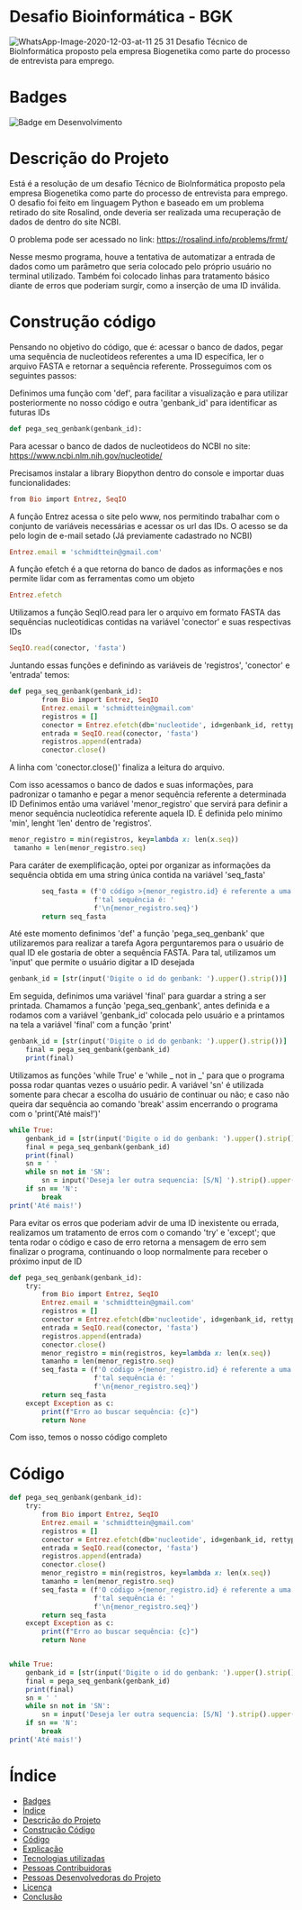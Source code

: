 # Desafio Bioinformática - BGK
![WhatsApp-Image-2020-12-03-at-11 25 31](https://github.com/user-attachments/assets/349ed1d1-1749-4723-93b0-dfd6dd9704d8)
Desafio Técnico de BioInformática proposto pela empresa Biogenetika como parte do processo de entrevista para emprego. 
# Badges 
![Badge em Desenvolvimento]( https://img.shields.io/badge/Em%20Análise%20-8A2BE2)

# Descrição do Projeto

Está é a resolução de um desafio Técnico de BioInformática proposto pela empresa Biogenetika como parte do processo de entrevista para emprego. 
O desafio foi feito em linguagem Python e baseado em um problema retirado do site Rosalind, onde deveria ser realizada uma recuperação de dados de dentro do site NCBI.

O problema pode ser acessado no link: <https://rosalind.info/problems/frmt/>

Nesse mesmo programa, houve a tentativa de automatizar a entrada de dados como um parâmetro que seria colocado pelo próprio usuário no terminal utilizado.  Também foi colocado linhas para tratamento básico diante de erros que poderiam surgir, como a inserção de uma ID inválida. 

# Construção código

Pensando no objetivo do código, que é: acessar o banco de dados, pegar uma sequência de nucleotídeos referentes a uma ID específica, ler o arquivo FASTA e retornar a sequência referente. Prosseguimos com os seguintes passos:   

Definimos uma função com 'def', para facilitar a visualização e para utilizar posteriormente no nosso código e outra 'genbank_id' para identificar as futuras IDs
```ruby
def pega_seq_genbank(genbank_id):
```

Para acessar o banco de dados de nucleotideos do NCBI no site: https://www.ncbi.nlm.nih.gov/nucleotide/

Precisamos instalar a library Biopython dentro do console e importar duas funcionalidades:
```ruby
from Bio import Entrez, SeqIO
```

A função Entrez acessa o site pelo www, nos permitindo trabalhar com o conjunto de variáveis necessárias e acessar os url das IDs. O acesso se da pelo login de e-mail setado (Já previamente cadastrado no NCBI)
```ruby
Entrez.email = 'schmidttein@gmail.com'
```

A função efetch é a que retorna do banco de dados as informações e nos permite lidar com as ferramentas como um objeto 
```ruby
Entrez.efetch
```

Utilizamos a função SeqIO.read para ler o arquivo em formato FASTA das sequências nucleotídicas contidas na variável 'conector' e suas respectivas IDs
```ruby
SeqIO.read(conector, 'fasta')
```

Juntando essas funções e definindo as variáveis de 'registros', 'conector' e 'entrada' temos:
```ruby
def pega_seq_genbank(genbank_id):
        from Bio import Entrez, SeqIO
        Entrez.email = 'schmidttein@gmail.com'
        registros = []
        conector = Entrez.efetch(db='nucleotide', id=genbank_id, rettype='fasta')
        entrada = SeqIO.read(conector, 'fasta')
        registros.append(entrada)
        conector.close()
```
A linha com 'conector.close()' finaliza a leitura do arquivo.

Com isso acessamos o banco de dados e suas informações, para padronizar o tamanho e pegar a menor sequência referente a determinada ID
Definimos então uma variável 'menor_registro' que servirá para definir a menor sequência nucleotídica referente aquela ID. É definida pelo minímo 'min', lenght 'len' dentro de 'registros'.

```ruby
menor_registro = min(registros, key=lambda x: len(x.seq))
 tamanho = len(menor_registro.seq)
```

Para caráter de exemplificação, optei por organizar as informações da sequência obtida em uma string única contida na variável 'seq_fasta'

```ruby
        seq_fasta = (f'O código >{menor_registro.id} é referente a uma sequência com {tamanho} pares de base '
                     f'tal sequência é: '
                     f'\n{menor_registro.seq}')
        return seq_fasta
```

Até este momento definimos 'def' a função 'pega_seq_genbank' que utilizaremos para realizar a tarefa
Agora perguntaremos para o usuário de qual ID ele gostaria de obter a sequência FASTA. Para tal, utilizamos um 'input' que permite o usuário digitar a ID desejada
```ruby
genbank_id = [str(input('Digite o id do genbank: ').upper().strip())]
```
Em seguida, definimos uma variável 'final' para guardar a string a ser printada. Chamamos a função 'pega_seq_genbank', antes definida e a rodamos com a variável 'genbank_id' colocada pelo usuário e a printamos na tela a variável 'final' com a função 'print'
```ruby
genbank_id = [str(input('Digite o id do genbank: ').upper().strip())]
    final = pega_seq_genbank(genbank_id)
    print(final)
```
Utilizamos as funções 'while True' e 'while _ not in _' para que o programa possa rodar quantas vezes o usuário pedir. A variável 'sn' é utilizada somente para checar a escolha do usuário de continuar ou não; e caso não queira dar sequência ao comando 'break' assim encerrando o programa com o 'print('Até mais!')'

```ruby
while True:
    genbank_id = [str(input('Digite o id do genbank: ').upper().strip())]
    final = pega_seq_genbank(genbank_id)
    print(final)
    sn = ' '
    while sn not in 'SN':
        sn = input('Deseja ler outra sequencia: [S/N] ').strip().upper()[0]
    if sn == 'N':
        break
print('Até mais!')
```

Para evitar os erros que poderiam advir de uma ID inexistente ou errada, realizamos um tratamento de erros com o comando 'try' e 'except'; que tenta rodar o código e caso de erro retorna a mensagem de erro sem finalizar o programa, continuando o loop normalmente para receber o próximo input de ID
```ruby
def pega_seq_genbank(genbank_id):
    try:
        from Bio import Entrez, SeqIO
        Entrez.email = 'schmidttein@gmail.com'
        registros = []
        conector = Entrez.efetch(db='nucleotide', id=genbank_id, rettype='fasta')
        entrada = SeqIO.read(conector, 'fasta')
        registros.append(entrada)
        conector.close()
        menor_registro = min(registros, key=lambda x: len(x.seq))
        tamanho = len(menor_registro.seq)
        seq_fasta = (f'O código >{menor_registro.id} é referente a uma sequência com {tamanho} pares de base '
                     f'tal sequência é: '
                     f'\n{menor_registro.seq}')
        return seq_fasta
    except Exception as c:
        print(f"Erro ao buscar sequência: {c}")
        return None
```

Com isso, temos o nosso código completo

# Código

```ruby
def pega_seq_genbank(genbank_id):
    try:
        from Bio import Entrez, SeqIO
        Entrez.email = 'schmidttein@gmail.com'
        registros = []
        conector = Entrez.efetch(db='nucleotide', id=genbank_id, rettype='fasta')
        entrada = SeqIO.read(conector, 'fasta')
        registros.append(entrada)
        conector.close()
        menor_registro = min(registros, key=lambda x: len(x.seq))
        tamanho = len(menor_registro.seq)
        seq_fasta = (f'O código >{menor_registro.id} é referente a uma sequência com {tamanho} pares de base '
                     f'tal sequência é: '
                     f'\n{menor_registro.seq}')
        return seq_fasta
    except Exception as c:
        print(f"Erro ao buscar sequência: {c}")
        return None


while True:
    genbank_id = [str(input('Digite o id do genbank: ').upper().strip())]
    final = pega_seq_genbank(genbank_id)
    print(final)
    sn = ' '
    while sn not in 'SN':
        sn = input('Deseja ler outra sequencia: [S/N] ').strip().upper()[0]
    if sn == 'N':
        break
print('Até mais!')

```

# Índice 

* [Badges](#badges)
* [Índice](#índice)
* [Descrição do Projeto](#descrição-do-projeto)
* [Construção Código](#construção-código)
* [Código](#código)
* [Explicação](#explicação)
* [Tecnologias utilizadas](#tecnologias-utilizadas)
* [Pessoas Contribuidoras](#pessoas-contribuidoras)
* [Pessoas Desenvolvedoras do Projeto](#pessoas-desenvolvedoras)
* [Licença](#licença)
* [Conclusão](#conclusão)
